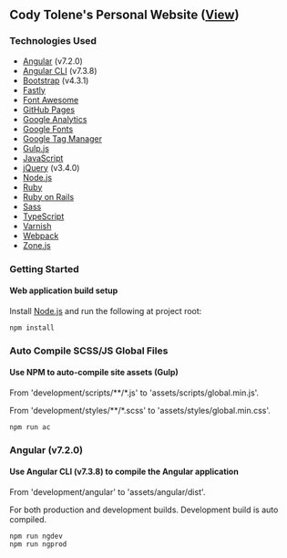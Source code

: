 ## Cody Tolene's Personal Website ([View](https://www.codytolene.com))

### Technologies Used
- [Angular](https://angular.io/) (v7.2.0)
- [Angular CLI](https://cli.angular.io/) (v7.3.8)
- [Bootstrap](https://getbootstrap.com/) (v4.3.1)
- [Fastly](https://www.fastly.com/)
- [Font Awesome](https://fontawesome.com/)
- [GitHub Pages](https://pages.github.com/)
- [Google Analytics](https://analytics.google.com/analytics/web/)
- [Google Fonts](https://fonts.google.com/)
- [Google Tag Manager](https://tagmanager.google.com/)
- [Gulp.js](https://gulpjs.com/)
- [JavaScript](https://www.javascript.com/)
- [jQuery](https://jquery.com/) (v3.4.0)
- [Node.js](https://nodejs.org/en/)
- [Ruby](https://www.ruby-lang.org/en/)
- [Ruby on Rails](https://rubyonrails.org/)
- [Sass](https://sass-lang.com/)
- [TypeScript](https://www.typescriptlang.org/)
- [Varnish](http://varnish-cache.org/)
- [Webpack](https://webpack.js.org/)
- [Zone.js](https://github.com/angular/zone.js/)

### Getting Started
#### Web application build setup
Install [Node.js](https://nodejs.org/en/) and run the following at project root:
```
npm install
```

### Auto Compile SCSS/JS Global Files
#### Use NPM to auto-compile site assets (Gulp)
From 'development/scripts/\*\*/\*.js' to 'assets/scripts/global.min.js'.

From 'development/styles/\*\*/\*.scss' to 'assets/styles/global.min.css'.
```
npm run ac
```

### Angular (v7.2.0)
#### Use Angular CLI (v7.3.8) to compile the Angular application
From 'development/angular' to 'assets/angular/dist'.

For both production and development builds. Development build is auto compiled.
```
npm run ngdev
npm run ngprod
```

